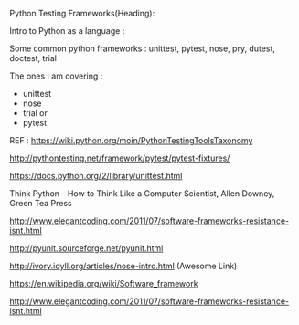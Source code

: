 Python Testing Frameworks(Heading):

Intro to Python as a language :


Some common python frameworks :
unittest, pytest, nose, pry, dutest, doctest, trial




The ones I am covering :
+ unittest
+ nose 
+ trial or
+ pytest




REF : https://wiki.python.org/moin/PythonTestingToolsTaxonomy

http://pythontesting.net/framework/pytest/pytest-fixtures/

https://docs.python.org/2/library/unittest.html

Think Python - How to Think Like a Computer Scientist, Allen Downey, Green Tea Press

http://www.elegantcoding.com/2011/07/software-frameworks-resistance-isnt.html

http://pyunit.sourceforge.net/pyunit.html

http://ivory.idyll.org/articles/nose-intro.html (Awesome Link)

https://en.wikipedia.org/wiki/Software_framework

http://www.elegantcoding.com/2011/07/software-frameworks-resistance-isnt.html
